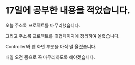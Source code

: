 # 17일에 공부한 내용을 적었습니다.
오늘 주소록 프로젝트를 마무리했습니다.  

그리고 주소록 프로젝트를 깃헙페이지에 정리하여 올렸습니다.  

Controller와 웹 화면 부분을 아직 덜 올렸습니다.  

내일 오전 중으로 꼭 마무리하도록 해야겠습니다.  
